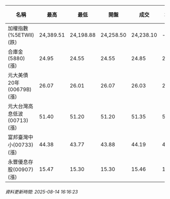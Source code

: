 | 名稱 | 最高 | 最低 | 開盤 | 成交 | 均價 | 成交金額(億) | 昨收 | 漲跌幅 | 漲跌 | 總量 | 昨量 | 振幅 |
| -------- | -------- | -------- | -------- |-------- | -------- | -------- |-------- |-------- |-------- | -------- | -------- |-------- |
|加權指數(%5ETWII) (跌)|24,389.51|24,198.88|24,258.50|24,238.10|-|4,743.10|24,370.02|0.54%|131.92|7,870,850|0|0.78%|
|合庫金(5880) (漲)|24.95|24.55|24.55|24.85|24.83|3.04|24.60|1.02%|0.25|12,258|19,115|1.63%|
|元大美債20年(00679B) (漲)|26.07|26.01|26.07|26.03|26.04|8.22|25.90|0.50%|0.13|31,554|38,314|0.23%|
|元大台灣高息低波(00713) (漲)|51.40|51.20|51.20|51.35|51.33|4.33|51.15|0.39%|0.20|8,427|8,889|0.39%|
|富邦臺灣中小(00733) (漲)|44.38|43.77|43.88|44.19|44.11|0.417|43.78|0.94%|0.41|946|1,132|1.39%|
|永豐優息存股(00907) (漲)|15.47|15.30|15.30|15.46|15.42|0.340|15.27|1.24%|0.19|2,204|1,029|1.11%|
###### 資料更新時間: 2025-08-14 16:16:23